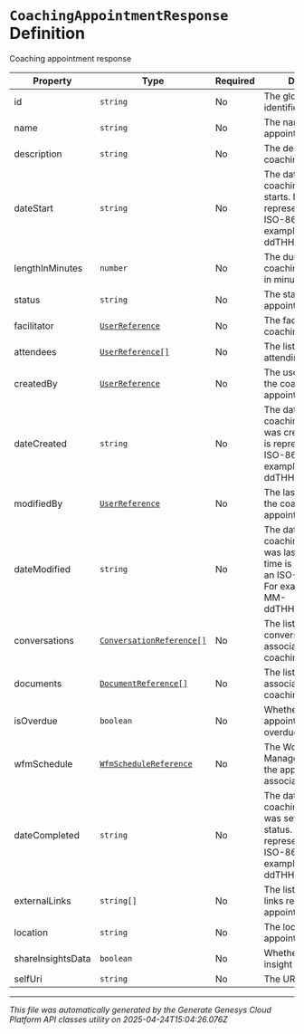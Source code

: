 # `CoachingAppointmentResponse` Definition

Coaching appointment response

| Property | Type | Required | Description |
|----------|------|----------|-------------|
| id | `string` | No | The globally unique identifier for the object. |
| name | `string` | No | The name of coaching appointment |
| description | `string` | No | The description of coaching appointment |
| dateStart | `string` | No | The date/time the coaching appointment starts. Date time is represented as an ISO-8601 string. For example: yyyy-MM-ddTHH:mm:ss[.mmm]Z |
| lengthInMinutes | `number` | No | The duration of coaching appointment in minutes |
| status | `string` | No | The status of coaching appointment |
| facilitator | [`UserReference`](userreference-definition.md) | No | The facilitator of coaching appointment |
| attendees | [`UserReference[]`](userreference-definition.md) | No | The list of attendees attending the coaching |
| createdBy | [`UserReference`](userreference-definition.md) | No | The user who created the coaching appointment |
| dateCreated | `string` | No | The date/time the coaching appointment was created. Date time is represented as an ISO-8601 string. For example: yyyy-MM-ddTHH:mm:ss[.mmm]Z |
| modifiedBy | [`UserReference`](userreference-definition.md) | No | The last user to modify the coaching appointment |
| dateModified | `string` | No | The date/time the coaching appointment was last modified. Date time is represented as an ISO-8601 string. For example: yyyy-MM-ddTHH:mm:ss[.mmm]Z |
| conversations | [`ConversationReference[]`](conversationreference-definition.md) | No | The list of conversations associated with coaching appointment. |
| documents | [`DocumentReference[]`](documentreference-definition.md) | No | The list of documents associated with coaching appointment. |
| isOverdue | `boolean` | No | Whether the appointment is overdue. |
| wfmSchedule | [`WfmScheduleReference`](wfmschedulereference-definition.md) | No | The Workforce Management schedule the appointment is associated with. |
| dateCompleted | `string` | No | The date/time the coaching appointment was set to completed status. Date time is represented as an ISO-8601 string. For example: yyyy-MM-ddTHH:mm:ss[.mmm]Z |
| externalLinks | `string[]` | No | The list of external links related to the appointment |
| location | `string` | No | The location of the appointment |
| shareInsightsData | `boolean` | No | Whether to share the insight data |
| selfUri | `string` | No | The URI for this object |

---

*This file was automatically generated by the Generate Genesys Cloud Platform API classes utility on 2025-04-24T15:04:26.076Z*